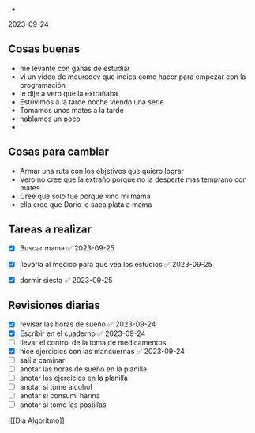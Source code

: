 - 
2023-09-24
## Cosas buenas
- me levante con ganas de estudiar 
- vi un video de mouredev que indica como hacer para empezar con la programación
- le dije a vero que la extrañaba
- Estuvimos a la tarde noche viendo una serie 
- Tomamos unos mates a la tarde 
- hablamos un poco 
- 


## Cosas para cambiar 
- Armar una ruta con los objetivos que quiero lograr
- Vero no cree que la extraño porque no la desperté mas temprano con mates
- Cree que solo fue porque vino mi mama
- ella cree que Darío le saca plata a mama


## Tareas a realizar 
- [x] Buscar mama ✅ 2023-09-25
- [x] llevarla al medico para que vea los estudios ✅ 2023-09-25
- [x] dormir siesta ✅ 2023-09-25


## Revisiones diarias
- [x] revisar las horas de sueño ✅ 2023-09-24
- [x] Escribir en el cuaderno ✅ 2023-09-24
- [ ] llevar el control de la toma de medicamentos
- [x] hice ejercicios con las mancuernas ✅ 2023-09-24
- [ ] salí a caminar 
- [ ]  anotar las horas de sueño en la planilla
- [ ] anotar los ejercicios  en la planilla 
- [ ] anotar si tome alcohol 
- [ ] anotar si consumí harina 
- [ ] anotar si tome las pastillas 

![[Dia Algoritmo]]
